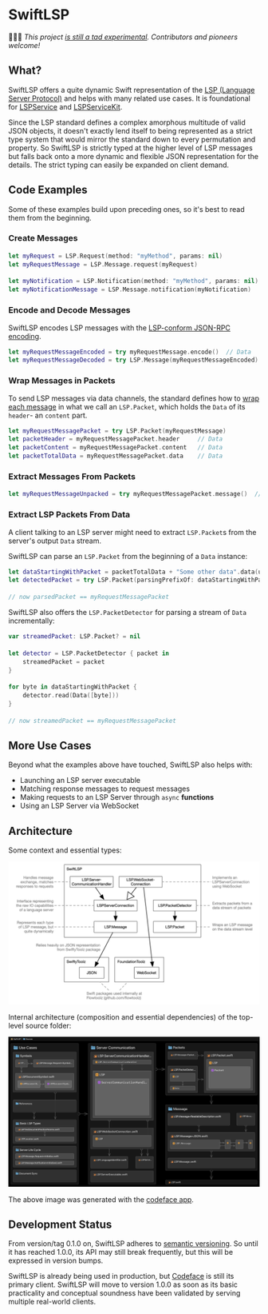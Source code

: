 # SwiftLSP

👩🏻‍🚀 *This project [is still a tad experimental](#development-status). Contributors and pioneers welcome!*

## What?

SwiftLSP offers a quite dynamic Swift representation of the [LSP (Language Server Protocol)](https://microsoft.github.io/language-server-protocol) and helps with many related use cases. It is foundational for [LSPService](https://github.com/codeface-io/LSPService) and [LSPServiceKit](https://github.com/codeface-io/LSPServiceKit).

Since the LSP standard defines a complex amorphous multitude of valid JSON objects, it doesn't exactly lend itself to being represented as a strict type system that would mirror the standard down to every permutation and property. So SwiftLSP is strictly typed at the higher level of LSP messages but falls back onto a more dynamic and flexible JSON representation for the details. The strict typing can easily be expanded on client demand.

## Code Examples

Some of these examples build upon preceding ones, so it's best to read them from the beginning.

### Create Messages

```swift
let myRequest = LSP.Request(method: "myMethod", params: nil)
let myRequestMessage = LSP.Message.request(myRequest)

let myNotification = LSP.Notification(method: "myMethod", params: nil)
let myNotificationMessage = LSP.Message.notification(myNotification)
```

### Encode and Decode Messages

SwiftLSP encodes LSP messages with the [LSP-conform JSON-RPC encoding](https://microsoft.github.io/language-server-protocol/specifications/lsp/3.17/specification/#abstractMessage).

```swift
let myRequestMessageEncoded = try myRequestMessage.encode()  // Data
let myRequestMessageDecoded = try LSP.Message(myRequestMessageEncoded)
```

### Wrap Messages in Packets

To send LSP messages via data channels, the standard defines how to [wrap each message](https://microsoft.github.io/language-server-protocol/specifications/lsp/3.17/specification/#baseProtocol) in what we call an `LSP.Packet`, which holds the `Data`  of its `header`- an `content` part.

```swift
let myRequestMessagePacket = try LSP.Packet(myRequestMessage)
let packetHeader = myRequestMessagePacket.header     // Data
let packetContent = myRequestMessagePacket.content   // Data
let packetTotalData = myRequestMessagePacket.data    // Data
```

### Extract Messages From Packets

```swift
let myRequestMessageUnpacked = try myRequestMessagePacket.message()  // LSP.Message
```

### Extract LSP Packets From Data

A client talking to an LSP server might need to extract `LSP.Packet`s from the server's output `Data` stream.

SwiftLSP can parse an `LSP.Packet` from the beginning of a `Data` instance:

```swift
let dataStartingWithPacket = packetTotalData + "Some other data".data(using: .utf8)!
let detectedPacket = try LSP.Packet(parsingPrefixOf: dataStartingWithPacket)

// now parsedPacket == myRequestMessagePacket
```

SwiftLSP also offers the `LSP.PacketDetector` for parsing a stream of `Data` incrementally:

```swift
var streamedPacket: LSP.Packet? = nil
        
let detector = LSP.PacketDetector { packet in
    streamedPacket = packet
}

for byte in dataStartingWithPacket {
    detector.read(Data([byte]))
}

// now streamedPacket == myRequestMessagePacket
```

## More Use Cases

Beyond what the examples above have touched, SwiftLSP also helps with:

* Launching an LSP server executable
* Matching response messages to request messages
* Making requests to an LSP Server through `async` **functions**
* Using an LSP Server via WebSocket

## Architecture

Some context and essential types:

![architecture](Documentation/architecture.jpg)

Internal architecture (composition and essential dependencies) of the top-level source folder:

![](Documentation/SwiftLSP.png)

The above image was generated with the [codeface app](https://codeface.io).

## Development Status

From version/tag 0.1.0 on, SwiftLSP adheres to [semantic versioning](https://semver.org). So until it has reached 1.0.0, its API may still break frequently, but this will be expressed in version bumps.

SwiftLSP is already being used in production, but [Codeface](https://codeface.io) is still its primary client. SwiftLSP will move to version 1.0.0 as soon as its basic practicality and conceptual soundness have been validated by serving multiple real-world clients.